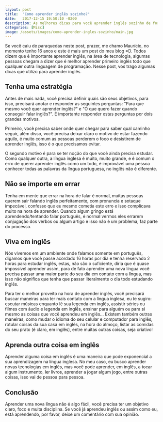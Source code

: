 ```yaml
---
layout: post
title:  "Como aprender inglês sozinho?"
date:   2017-12-15 19:50:10 -0200
description: As melhores dicas para você aprender inglês sozinho de forma eficiente e efetiva
categories: [Misc]
image: /assets/images/como-aprender-ingles-sozinho/main.jpg
---
```


Se você caiu de paraquedas neste post, prazer, me chamo Maurício, no momento tenho 16 anos e este é mais um post do meu blog =D. Todos dizem que é importante aprender inglês, na área de tecnologia, algumas pessoas chegam a dizer que é melhor aprender primeiro inglês todo que qualquer outra linguagem de programação. Nesse post, vos trago algumas dicas que utilizo para aprender inglês.

## Tenha uma estratégia

Antes de mais nada, você precisa definir quais são seus objetivos, para isso, precisará anotar e responder as seguintes perguntas: “Para que mesmo você quer aprender inglês?" e "O que quero fazer quando conseguir falar inglês?". É importante responder estas perguntas por dois grandes motivos.

Primeiro, você precisa saber onde quer chegar para saber qual caminho seguir, além disso, você precisa deixar claro o motivo de estar fazendo aquilo, é muito comum as pessoas perderem o foco e desistirem de aprender inglês, isso é o que precisamos evitar.

O segundo motivo é para se ter noção do que você ainda precisa estudar. Como qualquer outra, a língua inglesa é muito, muito grande, e é comum o erro de querer aprender inglês como um todo, é improvável uma pessoa conhecer todas as palavras da língua portuguesa, no inglês não é diferente.

## Não se importe em errar

Tenha em mente que errar na hora de falar é normal, muitas pessoas querem sair falando inglês perfeitamente, com pronuncia e sotaque impecável, confesso que eu mesmo cometia este erro e isso complicava muito na hora de aprender. Quando algum gringo está aprendendo/tentando falar português, é normal vermos eles errarem conjugação dos verbos ou algum artigo e isso não é um problema, faz parte do processo.

## Viva em inglês

Nós vivemos em um ambiente onde falamos somente em português, digamos que você passe acordado 16 horas por dia e tenha reservado 2 horas para estudar inglês, estas, não são o suficiente, diria que é quase impossível aprender assim, para de fato aprender uma nova língua você precisa passar uma maior parte do seu dia em contato com a língua, mas isso não significa que tenha que passar literalmente o dia todo estudando inglês.

Para ter o melhor proveito na hora de aprender inglês, você precisará buscar maneiras para ter mais contato com a língua inglesa, eu te sugiro: escutar músicas enquanto lê sua legenda em inglês, assistir séries ou filmes com áudio e legenda em inglês, ensinar para alguém ou para si mesmo as coisas que você aprendeu em inglês... Existem também outras maneiras, como mudar o idioma do seu celular e computador para inglês, rotular coisas da sua casa em inglês, na hora do almoço, listar as comidas do seu prato (é claro, em inglês), entre muitas outras coisas, seja criativo!

## Aprenda outra coisa em inglês

Aprender alguma coisa em inglês é uma maneira que pode exponencial a sua aprendizagem na língua inglesa. No meu caso, eu busco aprender novas tecnologias em inglês, mas você pode aprender, em inglês, a tocar algum instrumento, ler livros, aprender a jogar algum jogo, entre outras coisas, isso vai de pessoa para pessoa.

## Conclusão

Aprender uma nova língua não é algo fácil, você precisa ter um objetivo claro, foco e muita disciplina. Se você já aprendeu inglês ou assim como eu, está aprendendo, por favor, deixe um comentário com sua opinião.
